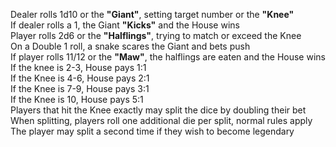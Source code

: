 Dealer rolls 1d10 or the **"Giant"**, setting target number or the **"Knee"**  
If dealer rolls a 1, the Giant **"Kicks"** and the House wins  
Player rolls 2d6 or the **"Halflings"**, trying to match or exceed the Knee  
On a Double 1 roll, a snake scares the Giant and bets push  
If player rolls 11/12 or the **"Maw"**, the halflings are eaten and the House wins  
If the knee is 2-3, House pays 1:1  
If the Knee is 4-6, House pays 2:1  
If the Knee is 7-9, House pays 3:1  
If the Knee is 10, House pays 5:1  
Players that hit the Knee exactly may split the dice by doubling their bet  
When splitting, players roll one additional die per split, normal rules apply  
The player may split a second time if they wish to become legendary